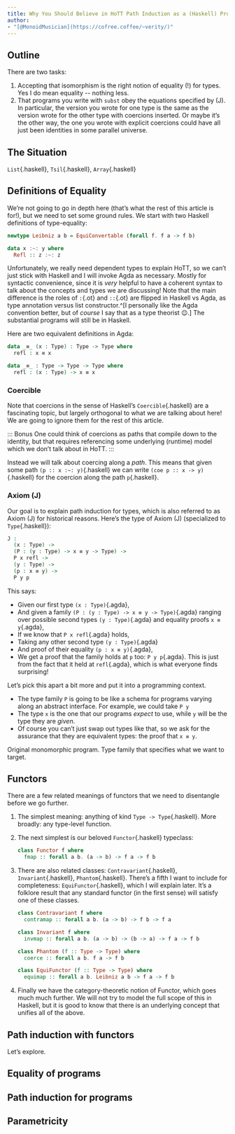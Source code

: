 ```yaml
---
title: Why You Should Believe in HoTT Path Induction as a (Haskell) Programmer
author:
- "[@MonoidMusician](https://cofree.coffee/~verity/)"
---
```


## Outline

There are two tasks:

1. Accepting that isomorphism is the right notion of equality (!) for types.
  Yes I do mean equality -- nothing less.
2. That programs you write with `subst` obey the equations specified by \(J\).
  In particular, the version you wrote for one type is the same as the version wrote for the other type with coercions inserted.
  Or maybe itʼs the other way, the one you wrote with explicit coercions could have all just been identities in some parallel universe.

## The Situation

`List`{.haskell}, `Tsil`{.haskell}, `Array`{.haskell}

## Definitions of Equality
Weʼre not going to go in depth here (thatʼs what the rest of this article is for!), but we need to set some ground rules.
We start with two Haskell definitions of type-equality:

```haskell
newtype Leibniz a b = EquiConvertable (forall f. f a -> f b)

data x :~: y where
  Refl :: z :~: z
```

Unfortunately, we really need dependent types to explain HoTT, so we canʼt just stick with Haskell and I will invoke Agda as necessary.
Mostly for syntactic convenience, since it is _very_ helpful to have a coherent syntax to talk about the concepts and types we are discussing!
Note that the main difference is the roles of `:`{.ot} and `::`{.ot} are flipped in Haskell vs Agda, as type annotation versus list constructor.^[I personally like the Agda convention better, but of _course_ I say that as a type theorist 😉.]
The substantial programs will still be in Haskell.

Here are two equivalent definitions in Agda:
```agda
data _≡_ (x : Type) : Type -> Type where
  refl : x ≡ x

data _≡_ : Type -> Type -> Type where
  refl : (x : Type) -> x ≡ x
```

### Coercible
Note that coercions in the sense of Haskellʼs `Coercible`{.haskell} are a fascinating topic, but largely orthogonal to what we are talking about here!
We are going to ignore them for the rest of this article.

::: Bonus
One could think of coercions as paths that compile down to the identity, but that requires referencing some underlying (runtime) model which we donʼt talk about in HoTT.
:::

Instead we will talk about coercing along a _path_.
This means that given some path `(p :: x :~: y)`{.haskell} we can write `(coe p :: x -> y)`{.haskell} for the coercion along the path `p`{.haskell}.

### Axiom \(J\)

Our goal is to explain path induction for types, which is also referred to as Axiom \(J\) for historical reasons.
Hereʼs the type of Axiom \(J\) (specialized to `Type`{.haskell}):
```agda
J :
  (x : Type) ->
  (P : (y : Type) -> x ≡ y -> Type) ->
  P x refl ->
  (y : Type) ->
  (p : x ≡ y) ->
  P y p
```

This says:

- Given our first type `(x : Type)`{.agda},
- And given a family `(P : (y : Type) -> x ≡ y -> Type)`{.agda} ranging over possible second types `(y : Type)`{.agda} and equality proofs `x ≡ y`{.agda},
- If we know that `P x refl`{.agda} holds,
- Taking any other second type `(y : Type)`{.agda}
- And proof of their equality `(p : x ≡ y)`{.agda},
- We get a proof that the family holds at `p` too: `P y p`{.agda}.
  This is just from the fact that it held at `refl`{.agda}, which is what everyone finds surprising!

Letʼs pick this apart a bit more and put it into a programming context.

- The type family `P` is going to be like a schema for programs varying along an abstract interface.
  For example, we could take `P y `
- The type `x` is the one that our programs _expect_ to use, while `y` will be the type they are _given_.
- Of course you canʼt just swap out types like that, so we ask for the assurance that they are equivalent types: the proof that `x ≡ y`.

Original monomorphic program.
Type family that specifies what we want to target.


## Functors
There are a few related meanings of functors that we need to disentangle before we go further.

1. The simplest meaning: anything of kind `Type -> Type`{.haskell}.
  More broadly: any type-level function.

2. The next simplest is our beloved `Functor`{.haskell} typeclass:

    ```haskell
    class Functor f where
      fmap :: forall a b. (a -> b) -> f a -> f b


    ```

3. There are also related classes: `Contravariant`{.haskell}, `Invariant`{.haskell}, `Phantom`{.haskell}.
  Thereʼs a fifth I want to include for completeness: `EquiFunctor`{.haskell}, which I will explain later.
  Itʼs a folklore result that any standard functor (in the first sense) will satisfy one of these classes.

    ```haskell
    class Contravariant f where
      contramap :: forall a b. (a -> b) -> f b -> f a

    class Invariant f where
      invmap :: forall a b. (a -> b) -> (b -> a) -> f a -> f b

    class Phantom (f :: Type -> Type) where
      coerce :: forall a b. f a -> f b

    class EquiFunctor (f :: Type -> Type) where
      equimap :: forall a b. Leibniz a b -> f a -> f b


    ```

4. Finally we have the category-theoretic notion of Functor, which goes much much further.
  We will not try to model the full scope of this in Haskell, but it is good to know that there is an underlying concept that unifies all of the above.

## Path induction with functors
Letʼs explore.

## Equality of programs

## Path induction for programs

## Parametricity
